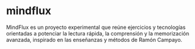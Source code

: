 # mindflux
MindFlux es un proyecto experimental que reúne ejercicios y tecnologías orientadas a potenciar la lectura rápida, la comprensión y la memorización avanzada, inspirado en las enseñanzas y métodos de Ramón Campayo.
